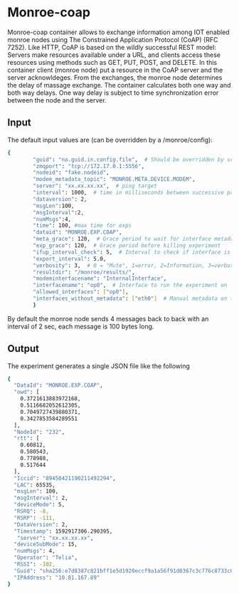 # Monroe-coap 
Monroe-coap container allows to exchange information among IOT enabled monroe nodes using The Constrained Application Protocol (CoAP) (RFC 7252). Like HTTP, CoAP is based on the wildly successful REST model: Servers make resources available under a URL, and clients access these resources using methods such as GET, PUT, POST, and DELETE. In this container client (monroe node) put a resource in the CoAP server and the server acknowldeges. From the exchanges, the monroe node determines the delay of massage exchange. The container calculates both one way and both way delays. One way delay  is subject to time synchronization error between the node and the server. 


## Input

The default input values are (can be overridden by a /monroe/config):
```bash
{
        "guid": "no.guid.in.config.file",  # Should be overridden by scheduler
        "zmqport": "tcp://172.17.0.1:5556",
        "nodeid": "fake.nodeid",
        "modem_metadata_topic": "MONROE.META.DEVICE.MODEM",
        "server": "xx.xx.xx.xx",  # ping target
        "interval": 1000,  # time in milliseconds between successive packets
        "dataversion": 2,
        "msgLen":100,
        "msgInterval":2,
        "numMsgs":4,
        "time": 100, #max time for exps
        "dataid": "MONROE.EXP.COAP",
        "meta_grace": 120,  # Grace period to wait for interface metadata
        "exp_grace": 120,  # Grace period before killing experiment
        "ifup_interval_check": 5,  # Interval to check if interface is up
        "export_interval": 5.0,
        "verbosity": 3,  # 0 = "Mute", 1=error, 2=Information, 3=verbose
        "resultdir": "/monroe/results/",
        "modeminterfacename": "InternalInterface",
        "interfacename": "op0",  # Interface to run the experiment on
        "allowed_interfaces": ["op0"],
        "interfaces_without_metadata": ["eth0"]  # Manual metadata on these IF
        }
```
By default the monroe node sends 4 messages back to back with an interval of 2 sec, each message is 100 bytes long.

## Output
The experiment generates a single JSON file like the following

```bash
{
  "DataId": "MONROE.EXP.COAP",
  "owd": [
    0.3721613883972168,
    0.5116682052612305,
    0.7049727439880371,
    0.3427853584289551
  ],
  "NodeId": "232",
  "rtt": [
    0.60812,
    0.580543,
    0.778988,
    0.517644
  ],
  "Iccid": "89450421190211492294",
  "LAC": 65535,
  "msgLen": 100,
  "msgInterval": 2,
  "deviceMode": 5,
  "RSRQ": -8,
  "RSRP": -111,
  "DataVersion": 2,
  "Timestamp": 1592917306.290395,
   "server": "xx.xx.xx.xx",
  "deviceSubMode": 15,
  "numMsgs": 4,
  "Operator": "Telia",
  "RSSI": -102,
  "Guid": "sha256:e7d8387c821bff1e5d1920eccf9a1a56f91d0367c3c776c8733c0de404022ec5.1509357.232.1",
  "IPAddress": "10.81.167.89"
}
```


